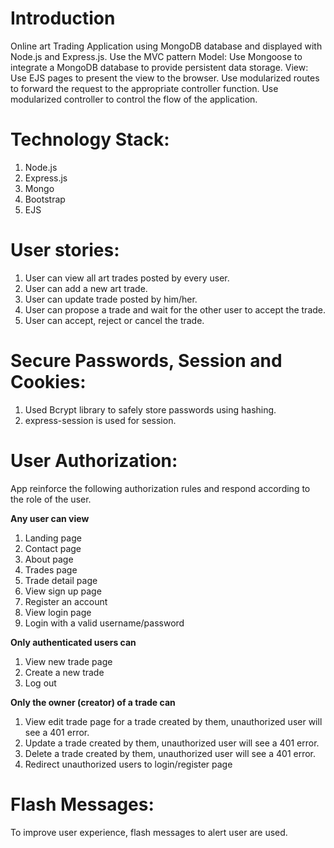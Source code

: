 # Introduction
Online art Trading Application using MongoDB database and displayed with Node.js and Express.js.
Use the MVC pattern
Model:  Use Mongoose to integrate a MongoDB database to provide persistent data storage.
View: Use EJS pages to present the view to the browser.
Use modularized routes to forward the request to the appropriate controller function.
Use modularized controller to control the flow of the application.

# Technology Stack:
1) Node.js
2) Express.js
3) Mongo
4) Bootstrap
5) EJS

# User stories:
1) User can view all art trades posted by every user.
2) User can add a new art trade.
3) User can update trade posted by him/her.
4) User can propose a trade and wait for the other user to accept the trade.
5) User can accept, reject or cancel the trade.

# Secure Passwords, Session and Cookies:
1) Used Bcrypt library to safely store passwords using hashing.
2) express-session is used for session.
# User Authorization:
App reinforce the following authorization rules and respond according to the role of the user.

**Any user can view**
1) Landing page
2) Contact page
3) About page
4) Trades page
5) Trade detail page
6) View sign up page
7) Register an account
8) View login page
9) Login with a valid username/password

**Only authenticated users can**
1) View new trade page
2) Create a new trade
3) Log out

**Only the owner (creator) of a trade can**
1) View edit trade page for a trade created by them, unauthorized user will see a 401 error.
2) Update a trade created by them, unauthorized user will see a 401 error.
3) Delete a trade created by them, unauthorized user will see a 401 error.
4) Redirect unauthorized users to login/register page

# Flash Messages:
To improve user experience, flash messages to alert user are used.

